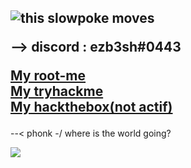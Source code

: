 ### 

<h2>


          
<img src="https://i.redd.it/2na5ouyy733z.gif"  alt="this slowpoke moves"/>

--> discord : ezb3sh#0443 

 <a href="https://www.root-me.org/ezbylovesh?lang=fr">My root-me </a> <br>
  <a href="https://tryhackme.com/p/ezb3sh">My tryhackme </a> <br>
          <a href="https://app.hackthebox.eu/profile/576571">My hackthebox(not actif) </a>

 
</h2>

 --< phonk
  -/ where is the world going?


<img src="https://komarev.com/ghpvc/?username=ezBYK&label=PROFILE+VIEWS"> 

